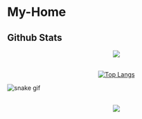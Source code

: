 # My-Home 




## Github Stats  
<div align="center"><img src="https://github-readme-stats.vercel.app/api?username=Riuma28&show_icons=true&count_private=true&hide_border=true" align="center" /></div>  

<br/>  

<div align="center">
<p><a href="https://github.com/Riumaa"><img src="https://github-readme-stats.vercel.app/api/top-langs/?username=navaneethkm004&amp;layout=compact" alt="Top Langs"></a></p></div>  

![snake gif](https://raw.githubusercontent.com/navaneethkm004/navaneethkm004/navaneethkm004-patch-2/snek.svg)
<div align="center">
  
<br/>  
<img src="https://komarev.com/ghpvc/?username=navaneethkm004&&style=flat-square" align="center" />
</div> 
<br/> 

